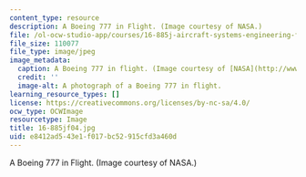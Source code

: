 ```yaml
---
content_type: resource
description: A Boeing 777 in Flight. (Image courtesy of NASA.)
file: /ol-ocw-studio-app/courses/16-885j-aircraft-systems-engineering-fall-2004/e8412ad543e1f017bc52915cfd3a460d_16-885jf04.jpg
file_size: 110077
file_type: image/jpeg
image_metadata:
  caption: A Boeing 777 in flight. (Image courtesy of [NASA](http://www.nasa.gov/).)
  credit: ''
  image-alt: A photograph of a Boeing 777 in flight.
learning_resource_types: []
license: https://creativecommons.org/licenses/by-nc-sa/4.0/
ocw_type: OCWImage
resourcetype: Image
title: 16-885jf04.jpg
uid: e8412ad5-43e1-f017-bc52-915cfd3a460d
---
```

A Boeing 777 in Flight. (Image courtesy of NASA.)